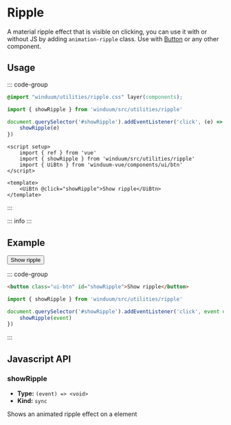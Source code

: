# Ripple

A material ripple effect that is visible on clicking, you can use it with or without JS by adding `animation-ripple` class.
Use with [Button](/docs/ui/button) or any other component.

<ViewSourceGh href="https://github.com/winduum/winduum/blob/main/src/utilities/ripple" />


## Usage

::: code-group
```css
@import "winduum/utilities/ripple.css" layer(components);
```
```js
import { showRipple } from 'winduum/src/utilities/ripple'

document.querySelector('#showRipple').addEventListener('click', (e) => {
    showRipple(e)
})
```
```vue
<script setup>
    import { ref } from 'vue'
    import { showRipple } from 'winduum/src/utilities/ripple'
    import { UiBtn } from 'winduum-vue/components/ui/btn'
</script>

<template>
    <UiBtn @click="showRipple">Show ripple</UiBtn>
</template>
```
:::

::: info
<UsageInfo />
:::

## Example

<div class="iframe">
    <button class="ui-btn" id="showRipple">Show ripple</button>
</div>

::: code-group
```html
<button class="ui-btn" id="showRipple">Show ripple</button>
```
```js
import { showRipple } from 'winduum/src/utilities/ripple'

document.querySelector('#showRipple').addEventListener('click', event => {
    showRipple(event)
})
```
:::

## Javascript API

### showRipple

* **Type:** `(event) => <void>`
* **Kind:** `sync`

Shows an animated ripple effect on a element
